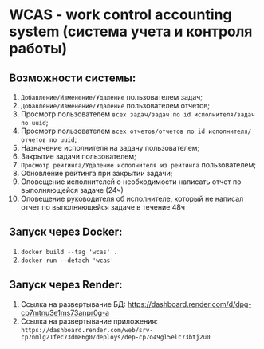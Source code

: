 # WCAS - work control accounting system (система учета и контроля работы)

## Возможности системы:
1) `Добавление/Изменение/Удаление` пользователем задач;
2) `Добавление/Изменение/Удаление` пользователем отчетов;
3) Просмотр пользователем `всех задач/задач по id исполнителя/задач по uuid`;
4) Просмотр пользователем `всех отчетов/отчетов по id исполнителя/отчетов по uuid`;
5) Назначение исполнителя на задачу пользователем;
6) Закрытие задачи пользователем;
7) `Просмотр рейтинга/Удаление исполнителя из рейтинга` пользователем;
8) Обновление рейтинга при закрытии задачи;
9) Оповещение исполнителей о необходимости написать отчет по выполняющейся задаче (24ч)
10) Оповещение руководителя об исполнителе, который не написал отчет по выполняющейся задаче в течение 48ч

## Запуск через Docker:
1) `docker build --tag 'wcas' .`
2) `docker run --detach 'wcas'`

## Запуск через Render:
1) Ссылка на развертывание БД: https://dashboard.render.com/d/dpg-cp7mtnu3e1ms73anpr0g-a
2) Ссылка на развертывание приложения: `https://dashboard.render.com/web/srv-cp7nmlg21fec73dm86g0/deploys/dep-cp7o49gl5elc73btj2u0` 


